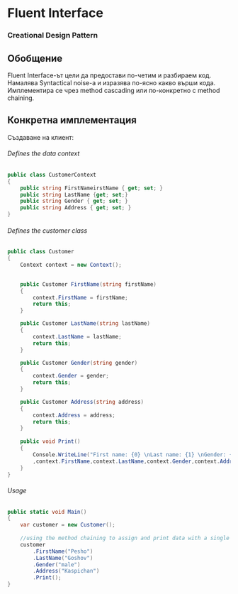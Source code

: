 # Fluent Interface
### Creational Design Pattern

## Обобщение
Fluent Interface-ът цели да предостави по-четим и разбираем код. Намалява Syntactical noise-а и изразява по-ясно какво 
върши кода. Имплементира се чрез method cascading или по-конкретно с method chaining.

## Конкретна имплементация
Създаване на клиент:

###### Defines the data context
~~~c#
public class CustomerContext
{
    public string FirstNameirstName { get; set; }
    public string LastName {get; set;}
	public string Gender { get; set; }
	public string Address { get; set; }
}
~~~

###### Defines the customer class
~~~c#
public class Customer
{
    Context context = new Context();

        
	public Customer FirstName(string firstName)
	{
		context.FirstName = firstName;
		return this;
	}

	public Customer LastName(string lastName)
	{
		context.LastName = lastName;
		return this;
	}

	public Customer Gender(string gender)
	{
		context.Gender = gender;
		return this;
	}

	public Customer Address(string address)
	{
		context.Address = address;
		return this;
	}
	
	public void Print()
	{
		Console.WriteLine("First name: {0} \nLast name: {1} \nGender: {2} \nAddress: {3}"
		,context.FirstName,context.LastName,context.Gender,context.Address);
	}
}
~~~

###### Usage
~~~c#
public static void Main()
{
    var customer = new Customer();
	
	//using the method chaining to assign and print data with a single line
	customer
		.FirstName("Pesho")
		.LastName("Goshov")
		.Gender("male")
		.Address("Kaspichan")
		.Print();
}
~~~
